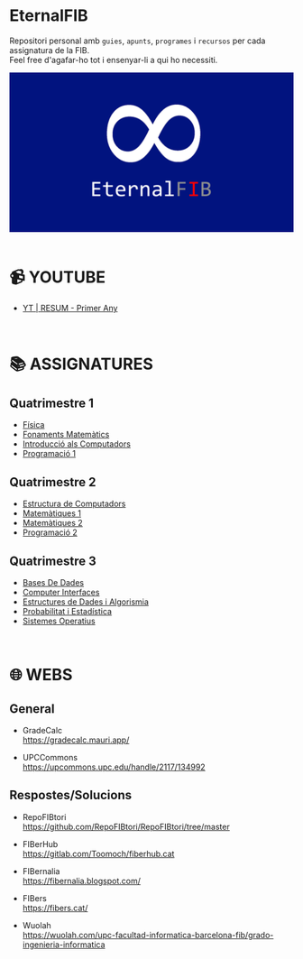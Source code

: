 # EternalFIB
Repositori personal amb `guies`, `apunts`, `programes` i `recursos` per cada assignatura de la FIB.<br>
Feel free d'agafar-ho tot i ensenyar-li a qui ho necessiti. <br>

<div align="center">
  <img src="./logo.jpg" alt="EternalFIB Logo">
</div>

<br>

# 📹 YOUTUBE
- [YT | RESUM - Primer Any](https://youtu.be/ofNDwrA_IAE?si=fqjr-DZFdj3dNx6Y)

<br>

# 📚 ASSIGNATURES
## Quatrimestre 1
- [Física](https://github.com/impulsado/EternalFIB/tree/main/F)
- [Fonaments Matemàtics](https://github.com/impulsado/EternalFIB/tree/main/FM)
- [Introducció als Computadors](https://github.com/impulsado/EternalFIB/tree/main/IC)
- [Programació 1](https://github.com/impulsado/EternalFIB/tree/main/PRO1)

## Quatrimestre 2
- [Estructura de Computadors](https://github.com/impulsado/EternalFIB/tree/main/EC)
- [Matemàtiques 1](https://github.com/impulsado/EternalFIB/tree/main/M1)
- [Matemàtiques 2](https://github.com/impulsado/EternalFIB/tree/main/M2)
- [Programació 2](https://github.com/impulsado/EternalFIB/tree/main/PRO2)

## Quatrimestre 3
- [Bases De Dades](https://github.com/impulsado/EternalFIB/tree/main/BD)
- [Computer Interfaces](https://github.com/impulsado/EternalFIB/tree/main/CI)
- [Estructures de Dades i Algorismia](https://github.com/impulsado/EternalFIB/tree/main/EDA)
- [Probabilitat i Estadística](https://github.com/impulsado/EternalFIB/tree/main/PE)
- [Sistemes Operatius](https://github.com/impulsado/EternalFIB/tree/main/SO)

<br>

# 🌐 WEBS
## General
- GradeCalc <br>
https://gradecalc.mauri.app/ <br>

- UPCCommons <br>
https://upcommons.upc.edu/handle/2117/134992 <br>

## Respostes/Solucions
- RepoFIBtori <br>
https://github.com/RepoFIBtori/RepoFIBtori/tree/master <br>

- FIBerHub <br>
https://gitlab.com/Toomoch/fiberhub.cat <br>

- FIBernalia <br>
https://fibernalia.blogspot.com/ <br>

- FIBers <br> 
https://fibers.cat/ <br>

- Wuolah <br>
https://wuolah.com/upc-facultad-informatica-barcelona-fib/grado-ingenieria-informatica <br>